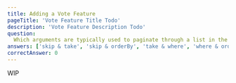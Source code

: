 ```yaml
---
title: Adding a Vote Feature
pageTitle: 'Vote Feature Title Todo'
description: 'Vote Feature Description Todo'
question:
  Which arguments are typically used to paginate through a list in the Prisma Client API using limit-offset pagination?
answers: ['skip & take', 'skip & orderBy', 'take & where', 'where & orderBy']
correctAnswer: 0
---
```


WIP